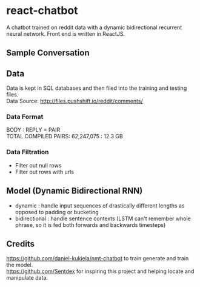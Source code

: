 # react-chatbot
A chatbot trained on reddit data with a dynamic bidirectional recurrent neural network. Front end is written in ReactJS.

## Sample Conversation


## Data
Data is kept in SQL databases and then filed into the training and testing files. </br>
Data Source: http://files.pushshift.io/reddit/comments/ </br>

### Data Format
BODY : REPLY = PAIR </br>
TOTAL COMPILED PAIRS: 62,247,075 : 12.3 GB

### Data Filtration
- Filter out null rows </br>
- Filter out rows with urls

## Model (Dynamic Bidirectional RNN)
- dynamic : handle input sequences of drastically different lengths as opposed to padding or bucketing </br>
- bidirectional : handle sentence contexts (LSTM can't remember whole phrase, so it is fed both forwards and backwards timesteps) </br>

## Credits
https://github.com/daniel-kukiela/nmt-chatbot to train generate and train the model. </br>
https://github.com/Sentdex for inspiring this project and helping locate and manipulate data.
